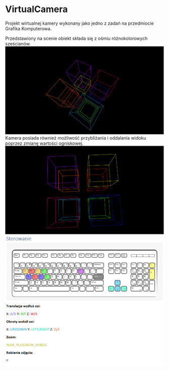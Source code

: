 # VirtualCamera

Projekt wirtualnej kamery wykonany jako jedno z zadań na przedmiocie Grafika Komputerowa.

Przedstawiony na scenie obiekt składa się z ośmiu różnokolorowych sześcianów.
![plot](./screeny/1.png)
Kamera posiada również możliwość przybliżania i oddalania widoku poprzez zmianę wartości ogniskowej.
![plot](./screeny/2.png)
![plot](./screeny/sterowanie.png)
